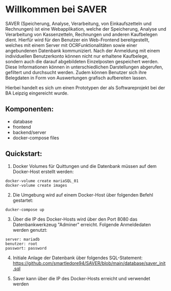 # Willkommen bei SAVER
SAVER (Speicherung, Analyse, Verarbeitung, von Einkaufszetteln und Rechnungen) ist eine Webapplikation, welche der Speicherung, Analyse und Verarbeitung
von Kassenzetteln, Rechnungen und anderen Kaufbelegen dient. Hierfür wird für den
Benutzer ein Web-Frontend bereitgestellt, welches mit einem Server mit OCRFunktionalitäten
sowie einer angebundenen Datenbank kommuniziert.
Nach der Anmeldung mit einem individuellen Benutzerkonto können nicht nur
erhaltene Kaufbelege, sondern auch die darauf abgebildeten Einzelposten gespeichert
werden. Diese Informationen können in unterschiedlichen Darstellungen abgerufen,
gefiltert und durchsucht werden. Zudem können Benutzer sich ihre Belegdaten in Form
von Auswertungen grafisch aufbereiten lassen.

Hierbei handelt es sich um einen Prototypen der als Softwareprojekt bei der BA Leipzig eingereicht wurde. 

## Komponenten:
- database
- frontend
- backend/server
- docker-compose files

## Quickstart:

1. Docker Volumes für Quittungen und die Datenbank müssen auf dem Docker-Host erstellt werden:
```
docker-volume create mariaSQL_01
docker-volume create images
```
2. Die Umgebung wird auf einem Docker-Host über folgenden Befehl gestartet:
```
ducker-compose up 
```

3. Über die IP des Docker-Hosts wird über den Port 8080 das Datenbankwerkzeug "Adminer" erreicht. Folgende Anmeldedaten werden genutzt:
```
server: mariadb
benutzer: root
passwort: password
```
4. Initiale Anlage der Datenbank über folgendes SQL-Statement:
https://github.com/smartledore94/SAVER/blob/main/database/saver_init.sql

5. Saver kann über die IP des Docker-Hosts erreicht und verwendet werden 
